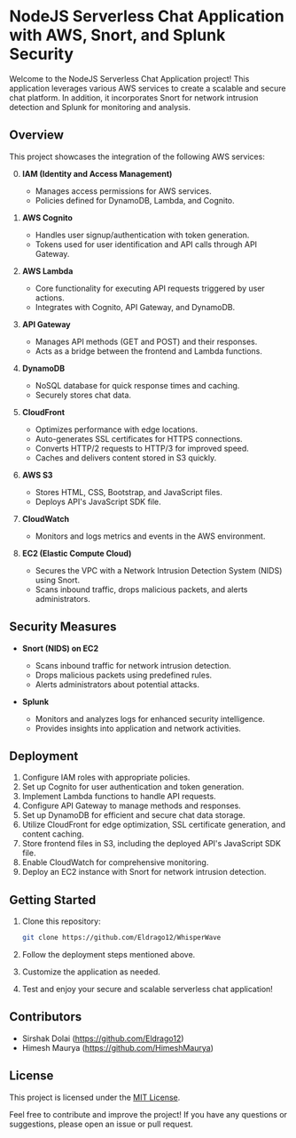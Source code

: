 # NodeJS Serverless Chat Application with AWS, Snort, and Splunk Security

Welcome to the NodeJS Serverless Chat Application project! This application leverages various AWS services to create a scalable and secure chat platform. In addition, it incorporates Snort for network intrusion detection and Splunk for monitoring and analysis.

## Overview

This project showcases the integration of the following AWS services:

0. **IAM (Identity and Access Management)**
   - Manages access permissions for AWS services.
   - Policies defined for DynamoDB, Lambda, and Cognito.

1. **AWS Cognito**
   - Handles user signup/authentication with token generation.
   - Tokens used for user identification and API calls through API Gateway.

2. **AWS Lambda**
   - Core functionality for executing API requests triggered by user actions.
   - Integrates with Cognito, API Gateway, and DynamoDB.

3. **API Gateway**
   - Manages API methods (GET and POST) and their responses.
   - Acts as a bridge between the frontend and Lambda functions.

4. **DynamoDB**
   - NoSQL database for quick response times and caching.
   - Securely stores chat data.

5. **CloudFront**
   - Optimizes performance with edge locations.
   - Auto-generates SSL certificates for HTTPS connections.
   - Converts HTTP/2 requests to HTTP/3 for improved speed.
   - Caches and delivers content stored in S3 quickly.

6. **AWS S3**
   - Stores HTML, CSS, Bootstrap, and JavaScript files.
   - Deploys API's JavaScript SDK file.

7. **CloudWatch**
   - Monitors and logs metrics and events in the AWS environment.

8. **EC2 (Elastic Compute Cloud)**
   - Secures the VPC with a Network Intrusion Detection System (NIDS) using Snort.
   - Scans inbound traffic, drops malicious packets, and alerts administrators.

## Security Measures

- **Snort (NIDS) on EC2**
  - Scans inbound traffic for network intrusion detection.
  - Drops malicious packets using predefined rules.
  - Alerts administrators about potential attacks.

- **Splunk**
  - Monitors and analyzes logs for enhanced security intelligence.
  - Provides insights into application and network activities.

## Deployment

1. Configure IAM roles with appropriate policies.
2. Set up Cognito for user authentication and token generation.
3. Implement Lambda functions to handle API requests.
4. Configure API Gateway to manage methods and responses.
5. Set up DynamoDB for efficient and secure chat data storage.
6. Utilize CloudFront for edge optimization, SSL certificate generation, and content caching.
7. Store frontend files in S3, including the deployed API's JavaScript SDK file.
8. Enable CloudWatch for comprehensive monitoring.
9. Deploy an EC2 instance with Snort for network intrusion detection.

## Getting Started

1. Clone this repository:

   ```bash
   git clone https://github.com/Eldrago12/WhisperWave
   ```

2. Follow the deployment steps mentioned above.

3. Customize the application as needed.

4. Test and enjoy your secure and scalable serverless chat application!

## Contributors

- Sirshak Dolai (https://github.com/Eldrago12)
- Himesh Maurya (https://github.com/HimeshMaurya)

## License

This project is licensed under the [MIT License](LICENSE).

Feel free to contribute and improve the project! If you have any questions or suggestions, please open an issue or pull request.
